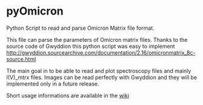 # pyOmicron
Python Script to read and parse Omicron Matrix file format.

This file can parse the parameters of Omicron matrix files.
Thanks to the source code of Gwyddion this python script was easy to implement
http://gwyddion.sourcearchive.com/documentation/2.16/omicronmatrix_8c-source.html

The main goal in to be able to read and plot spectroscopy files and mainly I(V)_mtrx files.
Images can be read perfectly with Gwyddion and they will be implemented only in a future release.

Short usage informations are available in the [wiki](https://github.com/scholi/pyOmicron/wiki)
